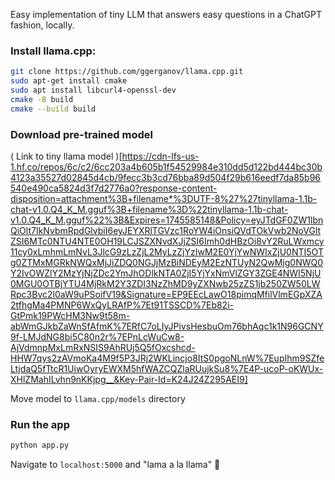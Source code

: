 Easy implementation of tiny LLM that answers easy questions in a ChatGPT fashion, locally.

### Install llama.cpp:

```sh
git clone https://github.com/ggerganov/llama.cpp.git
sudo apt-get install cmake
sudo apt install libcurl4-openssl-dev
cmake -B build
cmake --build build
```

### Download pre-trained model

( Link to tiny llama model )[https://cdn-lfs-us-1.hf.co/repos/6c/c2/6cc203a4b605b1f54529984e310dd5d122bd444bc30b4123a35527d02845d4cb/9fecc3b3cd76bba89d504f29b616eedf7da85b96540e490ca5824d3f7d2776a0?response-content-disposition=attachment%3B+filename*%3DUTF-8%27%27tinyllama-1.1b-chat-v1.0.Q4_K_M.gguf%3B+filename%3D%22tinyllama-1.1b-chat-v1.0.Q4_K_M.gguf%22%3B&Expires=1745585148&Policy=eyJTdGF0ZW1lbnQiOlt7IkNvbmRpdGlvbiI6eyJEYXRlTGVzc1RoYW4iOnsiQVdTOkVwb2NoVGltZSI6MTc0NTU4NTE0OH19LCJSZXNvdXJjZSI6Imh0dHBzOi8vY2RuLWxmcy11cy0xLmhmLmNvL3JlcG9zLzZjL2MyLzZjYzIwM2E0YjYwNWIxZjU0NTI5OTg0ZTMxMGRkNWQxMjJiZDQ0NGJjMzBiNDEyM2EzNTUyN2QwMjg0NWQ0Y2IvOWZlY2MzYjNjZDc2YmJhODlkNTA0ZjI5YjYxNmVlZGY3ZGE4NWI5NjU0MGU0OTBjYTU4MjRkM2Y3ZDI3NzZhMD9yZXNwb25zZS1jb250ZW50LWRpc3Bvc2l0aW9uPSoifV19&Signature=EP9EEcLawO18pimqMfilVlmEGpXZA2tfhgMa4PMNP6WxQyLRAfP%7Et91TSSCD%7Eb82i-GtPmk19PWcHM3Nw9t58m-abWmGJkbZaWnSfAfmK%7ERfC7oLIyJPivsHesbuOm76bhAqc1k1N96GCNY9f-LMJdNG8bi5C80n2r%7EPnLcWuCw8-AjVdmnpMxLmRxNSIS9AhRUj5Q5fOxcshcd-HHW7qys2zAVmoKa4M9f5P3JRj2WKLincjo8ItS0pgoNLnW%7EupIhm9SZfeLtjdaQ5fTtcR1UiwOyryEWXM5hfWAZCQZlaRUujkSu8%7E4P-ucoP-oKWUx-XHlZMahILvhn9nKKjpg__&Key-Pair-Id=K24J24Z295AEI9]

Move model to `llama.cpp/models` directory  

### Run the app
```sh
python app.py
```
Navigate to `localhost:5000` and "lama a la llama" 🦙
